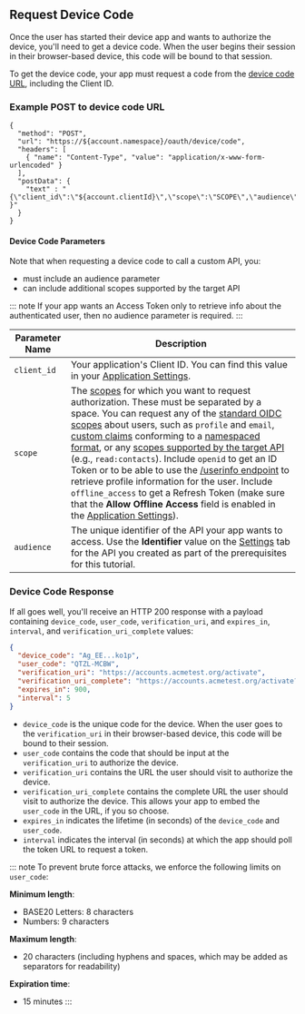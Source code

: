 ## Request Device Code

Once the user has started their device app and wants to authorize the device, you'll need to get a device code. When the user begins their session in their browser-based device, this code will be bound to that session. 

To get the device code, your app must request a code from the [device code URL](/api/authentication#device-code), including the Client ID.

### Example POST to device code URL

```har
{
  "method": "POST",
  "url": "https://${account.namespace}/oauth/device/code",
  "headers": [
    { "name": "Content-Type", "value": "application/x-www-form-urlencoded" }
  ],
  "postData": { 
    "text" : "{\"client_id\":\"${account.clientId}\",\"scope\":\"SCOPE\",\"audience\":\"AUDIENCE\" }"
  }
}
```

#### Device Code Parameters

Note that when requesting a device code to call a custom API, you:

- must include an audience parameter
- can include additional scopes supported by the target API

::: note
 If your app wants an Access Token only to retrieve info about the authenticated user, then no audience parameter is required.
:::

| Parameter Name  | Description |
|-----------------|-------------|
| `client_id`     |Your application's Client ID. You can find this value in your [Application Settings](${manage_url}/#/Applications/${account.clientId}/settings). |
| `scope`         | The [scopes](/scopes) for which you want to request authorization. These must be separated by a space. You can request any of the [standard OIDC scopes](https://openid.net/specs/openid-connect-core-1_0.html#StandardClaims) about users, such as `profile` and `email`, [custom claims](/scopes/current/custom-claims) conforming to a [namespaced format](/api-auth/tutorials/adoption/scope-custom-claims#custom-claims), or any [scopes supported by the target API](/scopes/current/api-scopes) (e.g., `read:contacts`). Include `openid` to get an ID Token or to be able to use the [/userinfo endpoint](/api/authentication#user-profile) to retrieve profile information for the user. Include `offline_access` to get a Refresh Token (make sure that the __Allow Offline Access__ field is enabled in the [Application Settings](${manage_url}/#/apis)). |
|`audience`      | The unique identifier of the API your app wants to access. Use the **Identifier** value on the [Settings](${manage_url}/#/apis) tab for the API you created as part of the prerequisites for this tutorial. |

### Device Code Response

If all goes well, you'll receive an HTTP 200 response with a payload containing `device_code`, `user_code`, `verification_uri`, and `expires_in`, `interval`, and `verification_uri_complete` values:

```json
{
  "device_code": "Ag_EE...ko1p",
  "user_code": "QTZL-MCBW",
  "verification_uri": "https://accounts.acmetest.org/activate",
  "verification_uri_complete": "https://accounts.acmetest.org/activate?user_code=QTZL-MCBW",
  "expires_in": 900,
  "interval": 5
}
```

* `device_code` is the unique code for the device. When the user goes to the `verification_uri` in their browser-based device, this code will be bound to their session.
* `user_code` contains the code that should be input at the `verification_uri` to authorize the device.
* `verification_uri` contains the URL the user should visit to authorize the device.
* `verification_uri_complete` contains the complete URL the user should visit to authorize the device. This allows your app to embed the `user_code` in the URL, if you so choose.
* `expires_in` indicates the lifetime (in seconds) of the `device_code` and `user_code`.
* `interval` indicates the interval (in seconds) at which the app should poll the token URL to request a token.

::: note
To prevent brute force attacks, we enforce the following limits on `user_code`:

**Minimum length**:
* BASE20 Letters: 8 characters
* Numbers: 9 characters

**Maximum length**: 
* 20 characters (including hyphens and spaces, which may be added as separators for readability)

**Expiration time**:
* 15 minutes
:::

